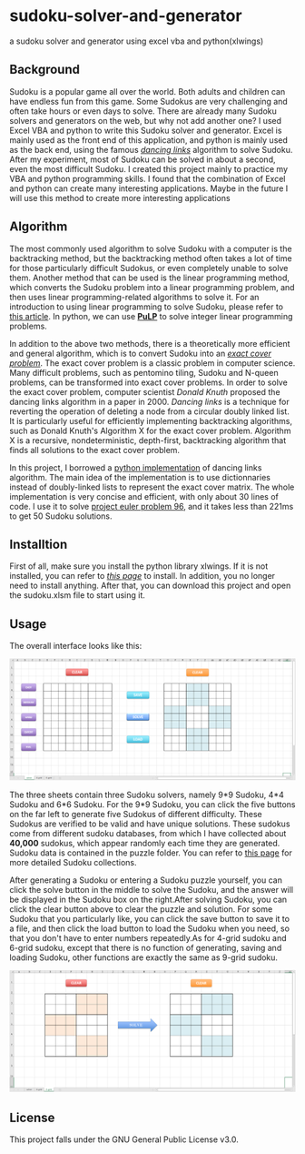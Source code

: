 # sudoku-solver-and-generator
a sudoku solver and generator using excel vba and python(xlwings)


## Background

Sudoku is a popular game all over the world. Both adults and children can have endless fun from this game. Some Sudokus are very challenging and often take hours or even days to solve. There are already many Sudoku solvers and generators on the web, but why not add another one? I used Excel VBA and python to write this Sudoku solver and generator. Excel is mainly used as the front end of this application, and python is mainly used as the back end, using the famous [*dancing links*](https://en.wikipedia.org/wiki/Dancing_Links) algorithm to solve Sudoku. After my experiment, most of Sudoku can be solved in about a second, even the most difficult Sudoku. I created this project mainly to practice my VBA and python programming skills. I found that the combination of Excel and python can create many interesting applications. Maybe in the future I will use this method to create more interesting applications

## Algorithm

The most commonly used algorithm to solve Sudoku with a computer is the backtracking method, but the backtracking method often takes a lot of time for those particularly difficult Sudokus, or even completely unable to solve them. Another method that can be used is the linear programming method, which converts the Sudoku problem into a linear programming problem, and then uses linear programming-related algorithms to solve it. For an introduction to using linear programming to solve Sudoku, please refer to [this article](https://towardsdatascience.com/using-integer-linear-programming-to-solve-sudoku-puzzles-15e9d2a70baa). In python, we can use [**PuLP**](https://coin-or.github.io/pulp/) to solve integer linear programming problems.

In addition to the above two methods, there is a theoretically more efficient and general algorithm, which is to convert Sudoku into an *[exact cover problem](https://en.wikipedia.org/wiki/Exact_cover)*. The exact cover problem is a classic problem in computer science. Many difficult problems, such as pentomino tiling, Sudoku and N-queen problems, can be transformed into exact cover problems. In order to solve the exact cover problem, computer scientist *Donald Knuth* proposed the dancing links algorithm in a paper in 2000. *Dancing links* is a technique for reverting the operation of deleting a node from a circular doubly linked list. It is particularly useful for efficiently implementing backtracking algorithms, such as Donald Knuth's Algorithm X for the exact cover problem. Algorithm X is a recursive, nondeterministic, depth-first, backtracking algorithm that finds all solutions to the exact cover problem. 

In this project, I borrowed a [python implementation](https://www.cs.mcgill.ca/~aassaf9/python/algorithm_x.html) of dancing links algorithm. The main idea of the implementation is to use dictionnaries instead of doubly-linked lists to represent the exact cover matrix.  The whole implementation is very concise and efficient, with only about 30 lines of code. I use it to solve [project euler problem 96](https://projecteuler.net/problem=96), and it takes less than 221ms to get 50 Sudoku solutions.

## Installtion

First of all, make sure you install the python library xlwings. If it is not installed, you can refer to *[this page](https://docs.xlwings.org/en/stable/installation.html)* to install. In addition, you no longer need to install anything. After that, you can download this project and open the sudoku.xlsm file to start using it. 

## Usage

The overall interface looks like this:

![](images/1.png)

The three sheets contain three Sudoku solvers, namely 9\*9 Sudoku, 4\*4 Sudoku and 6\*6 Sudoku. For the 9*9 Sudoku, you can click the five buttons on the far left to generate five Sudokus of different difficulty. These Sudokus are verified to be valid and have unique solutions. These sudokus come from different sudoku databases, from which I have collected about **40,000** sudokus, which appear randomly each time they are generated. Sudoku data is contained in the puzzle folder. You can refer to [this page](https://github.com/t-dillon/tdoku/blob/master/benchmarks/README.md) for more detailed Sudoku collections.

After generating a Sudoku or entering a Sudoku puzzle yourself, you can click the solve button in the middle to solve the Sudoku, and the answer will be displayed in the Sudoku box on the right.After solving Sudoku, you can click the clear button above to clear the puzzle and solution. For some Sudoku that you particularly like, you can click the save button to save it to a file, and then click the load button to load the Sudoku when you need, so that you don't have to enter numbers repeatedly.As for 4-grid sudoku and 6-grid sudoku, except that there is no function of generating, saving and loading Sudoku, other functions are exactly the same as 9-grid sudoku.

![](images/2.png)

## License

This project falls under the GNU General Public License v3.0.









